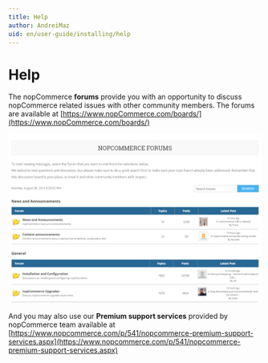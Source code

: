```yaml
---
title: Help
author: AndreiMaz
uid: en/user-guide/installing/help
---
```

# Help

The nopCommerce **forums** provide you with an opportunity to discuss nopCommerce related issues with other community members. The forums are available at [https://www.nopCommerce.com/boards/](https://www.nopCommerce.com/boards/)

![nopCommerce Forums](_static/help/forums.jpg)

And you may also use our **Premium support services** provided by nopCommerce team available at [https://www.nopcommerce.com/p/541/nopcommerce-premium-support-services.aspx](https://www.nopcommerce.com/p/541/nopcommerce-premium-support-services.aspx)
